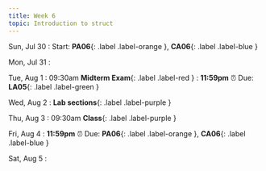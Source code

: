 ```yaml
---
title: Week 6
topic: Introduction to struct
---
```

Sun, Jul 30
: Start: **PA06**{: .label .label-orange }, **CA06**{: .label .label-blue }


Mon, Jul 31
: 

Tue, Aug 1
: 09:30am **Midterm Exam**{: .label .label-red }
: **11:59pm**  ⏰  Due: **LA05**{: .label .label-green }


Wed, Aug 2
: **Lab sections**{: .label .label-purple }


Thu, Aug 3
: 09:30am **Class**{: .label .label-purple } 


Fri, Aug 4
: **11:59pm**  ⏰  Due: **PA06**{: .label .label-orange }, **CA06**{: .label .label-blue }

Sat, Aug 5
: 


